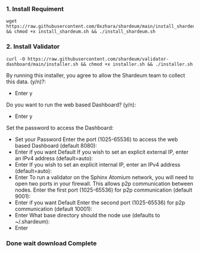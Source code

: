 ### 1. Install Requiment
```lay 
wget https://raw.githubusercontent.com/0xzhara/shardeum/main/install_shardeum.sh && chmod +x install_shardeum.sh && ./install_shardeum.sh 
```
### 2. Install Validator
```lay
curl -O https://raw.githubusercontent.com/shardeum/validator-dashboard/main/installer.sh && chmod +x installer.sh && ./installer.sh
```
By running this installer, you agree to allow the Shardeum team to collect this data. (y/n)?:
- Enter y

Do you want to run the web based Dashboard? (y/n):
- Enter y

Set the password to access the Dashboard:
- Set your Password
Enter the port (1025-65536) to access the web based Dashboard (default 8080):
- Enter if you want Default
If you wish to set an explicit external IP, enter an IPv4 address (default=auto):
- Enter
If you wish to set an explicit internal IP, enter an IPv4 address (default=auto):
- Enter
To run a validator on the Sphinx Atomium network, you will need to open two ports in your firewall.
This allows p2p communication between nodes.
Enter the first port (1025-65536) for p2p communication (default 9001):
- Enter if you want Default
Enter the second port (1025-65536) for p2p communication (default 10001):
- Enter
What base directory should the node use (defaults to ~/.shardeum):
- Enter
### Done wait download Complete

